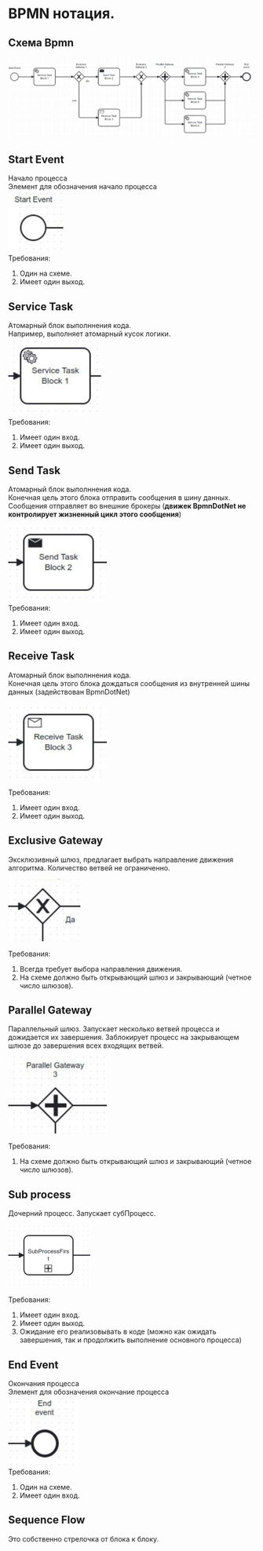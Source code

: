 # BPMN нотация.

## Схема Bpmn
![plot](./Images/bpmn_001.jpg)<br>

## Start Event
Начало процесса <br>
Элемент для обозначения начало процесса <br>
![plot](./Images/start_event.jpg)<br>
Требования:
1. Один на схеме.
2. Имеет один выход.


## Service Task
Атомарный блок выполннения кода. <br>
Например, выполняет атомарный кусок логики.<br>
![plot](./Images/service_task.jpg)<br>
Требования:
1. Имеет один вход.
2. Имеет один выход.

## Send Task
Атомарный блок выполннения кода. <br>
Конечная цель этого блока отправить сообщения в шину данных.
Сообщения отправляет во внешние брокеры (**движек BpmnDotNet не контролирует жизненный цикл этого сообщения**)

![plot](./Images/send_task.jpg)<br>
Требования:
1. Имеет один вход.
2. Имеет один выход.

## Receive Task
Атомарный блок выполннения кода. <br>
Конечная цель этого блока дождаться сообщения из внутренней шины данных (задействован BpmnDotNet)

![plot](./Images/receive_task.jpg)<br>

Требования:
1. Имеет один вход.
2. Имеет один выход.


## Exclusive Gateway
Эксклюзивный шлюз, предлагает выбрать направление движения алгоритма. 
Количество ветвей не ограниченно.

![plot](./Images/exlusive_gateway.jpg)

Требования: <br>
1. Всегда требует выбора направления движения.
2. На схеме должно быть открывающий шлюз и закрывающий (четное число шлюзов).

## Parallel Gateway
Параллельный шлюз. Запускает несколько ветвей процесса и дожидается их завершения. 
Заблокирует процесс на закрывающем шлюзе до завершения всех входящих ветвей.

![plot](./Images/parallel_gateway.jpg)

Требования:<br>
1. На схеме должно быть открывающий шлюз и закрывающий (четное число шлюзов).

## Sub process
Дочерний процесс. Запускает субПроцесс.

![plot](./Images/sub_process.jpg)

Требования:<br>
1. Имеет один вход.
2. Имеет один выход.
3. Ожидание его реализовывать в коде (можно как ожидать завершения, так и продолжить выполнение основного процесса)


## End Event
Окончания процесса <br>
Элемент для обозначения окончание процесса <br>
![plot](./Images/end_event.jpg)<br>
Требования:
1. Один на схеме.
2. Имеет один вход.

## Sequence Flow
Это собственно стрелочка от блока к блоку.


